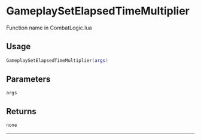 # GameplaySetElapsedTimeMultiplier
Function name in CombatLogic.lua
## Usage
```lua
GameplaySetElapsedTimeMultiplier(args)
```
## Parameters
`args`
## Returns
`none`

---